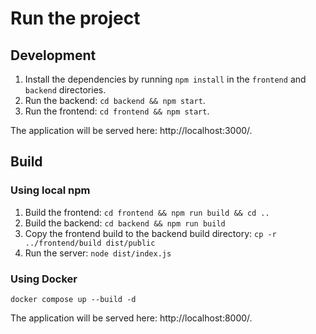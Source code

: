 # Run the project

## Development
1. Install the dependencies by running `npm install` in the `frontend` and `backend` directories.
2. Run the backend: `cd backend && npm start`.
3. Run the frontend: `cd frontend && npm start`.

The application will be served here: http://localhost:3000/.

## Build

### Using local npm
1. Build the frontend: `cd frontend && npm run build && cd ..`
2. Build the backend: `cd backend && npm run build`
3. Copy the frontend build to the backend build directory: `cp -r ../frontend/build dist/public`
4. Run the server: `node dist/index.js`

### Using Docker
`docker compose up --build -d`

The application will be served here: http://localhost:8000/.